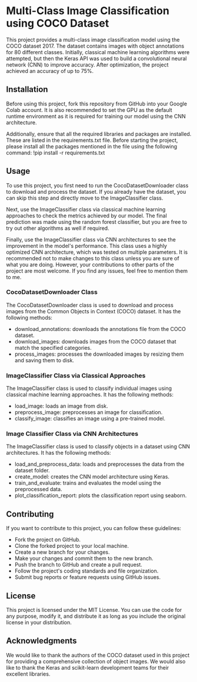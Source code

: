 # Multi-Class Image Classification using COCO Dataset
This project provides a multi-class image classification model using the COCO dataset 2017. The dataset contains images with object annotations for 80 different classes. Initially, classical machine learning algorithms were attempted, but then the Keras API was used to build a convolutional neural network (CNN) to improve accuracy. After optimization, the project achieved an accuracy of up to 75%.

## Installation
Before using this project, fork this repository from GitHub into your Google Colab account. It is also recommended to set the GPU as the default runtime environment as it is required for training our model using the CNN architecture.

Additionally, ensure that all the required libraries and packages are installed. These are listed in the requirements.txt file. Before starting the project, please install all the packages mentioned in the file using the following command:
!pip install -r requirements.txt

## Usage
To use this project, you first need to run the CocoDatasetDownloader class to download and process the dataset. If you already have the dataset, you can skip this step and directly move to the ImageClassifier class.

Next, use the ImageClassifier class via classical machine learning approaches to check the metrics achieved by our model. The final prediction was made using the random forest classifier, but you are free to try out other algorithms as well if required.

Finally, use the ImageClassifier class via CNN architectures to see the improvement in the model's performance. This class uses a highly optimized CNN architecture, which was tested on multiple parameters. It is recommended not to make changes to this class unless you are sure of what you are doing. However, your contributions to other parts of the project are most welcome. If you find any issues, feel free to mention them to me.

### CocoDatasetDownloader Class
The CocoDatasetDownloader class is used to download and process images from the Common Objects in Context (COCO) dataset. It has the following methods:

* download_annotations: downloads the annotations file from the COCO dataset.
* download_images: downloads images from the COCO dataset that match the specified categories.
* process_images: processes the downloaded images by resizing them and saving them to disk.

### ImageClassifier Class via Classical Approaches
The ImageClassifier class is used to classify individual images using classical machine learning approaches. It has the following methods:

* load_image: loads an image from disk.
* preprocess_image: preprocesses an image for classification.
* classify_image: classifies an image using a pre-trained model.

### Image Classifier Class via CNN Architectures
The ImageClassifier class is used to classify objects in a dataset using CNN architectures. It has the following methods:

* load_and_preprocess_data: loads and preprocesses the data from the dataset folder.
* create_model: creates the CNN model architecture using Keras.
* train_and_evaluate: trains and evaluates the model using the preprocessed data.
* plot_classification_report: plots the classification report using seaborn.

## Contributing
If you want to contribute to this project, you can follow these guidelines:

- Fork the project on GitHub.
- Clone the forked project to your local machine.
- Create a new branch for your changes.
- Make your changes and commit them to the new branch.
- Push the branch to GitHub and create a pull request.
- Follow the project's coding standards and file organization.
- Submit bug reports or feature requests using GitHub issues.

## License
This project is licensed under the MIT License. You can use the code for any purpose, modify it, and distribute it as long as you include the original license in your distribution.

## Acknowledgments
We would like to thank the authors of the COCO dataset used in this project for providing a comprehensive collection of object images. We would also like to thank the Keras and scikit-learn development teams for their excellent libraries.
